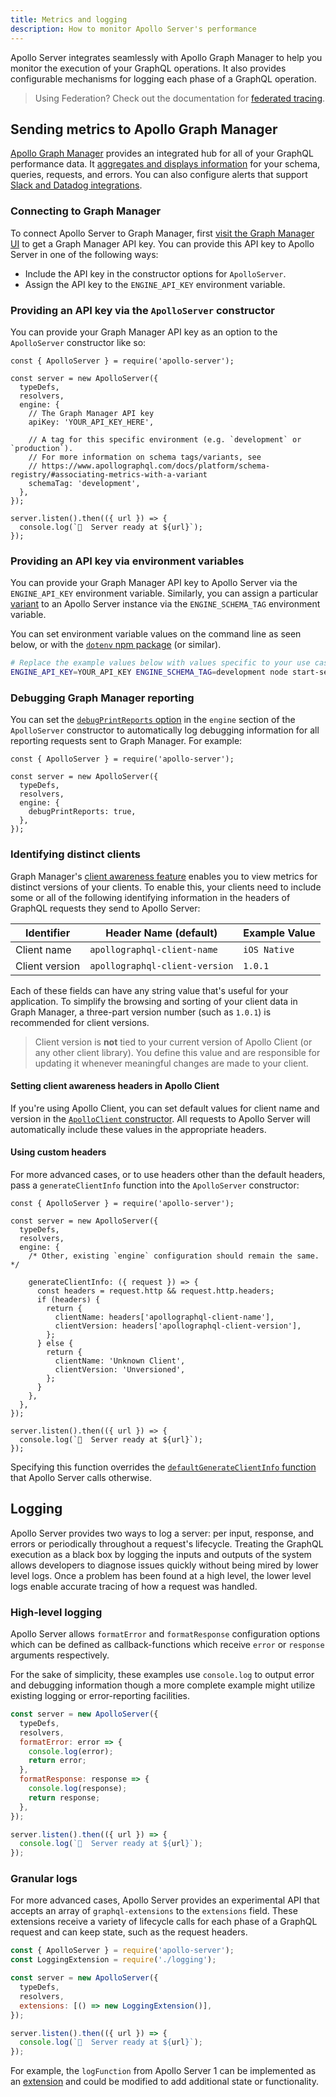 ```yaml
---
title: Metrics and logging
description: How to monitor Apollo Server's performance
---
```


Apollo Server integrates seamlessly with Apollo Graph Manager to help you monitor the execution of your GraphQL operations. It also provides configurable mechanisms for logging each phase of a GraphQL operation.

> Using Federation? Check out the documentation for [federated tracing](/federation/metrics/).

## Sending metrics to Apollo Graph Manager

[Apollo Graph Manager](https://www.apollographql.com/docs/platform/graph-manager-overview/) provides an integrated hub for all of your GraphQL performance data. It [aggregates and displays information](https://www.apollographql.com/docs/platform/performance/) for your schema, queries, requests, and errors. You can also configure alerts that support [Slack and Datadog integrations](https://www.apollographql.com/docs/platform/integrations/).

### Connecting to Graph Manager

To connect Apollo Server to Graph Manager, first [visit the Graph Manager UI](https://engine.apollographql.com/) to get a Graph Manager API key. You can provide this API key to Apollo Server in one of the following ways:

- Include the API key in the constructor options for `ApolloServer`.
- Assign the API key to the `ENGINE_API_KEY` environment variable.

### Providing an API key via the `ApolloServer` constructor

You can provide your Graph Manager API key as an option to the `ApolloServer`
constructor like so:

```js{6-14}
const { ApolloServer } = require('apollo-server');

const server = new ApolloServer({
  typeDefs,
  resolvers,
  engine: {
    // The Graph Manager API key
    apiKey: 'YOUR_API_KEY_HERE',

    // A tag for this specific environment (e.g. `development` or `production`).
    // For more information on schema tags/variants, see
    // https://www.apollographql.com/docs/platform/schema-registry/#associating-metrics-with-a-variant
    schemaTag: 'development',
  },
});

server.listen().then(({ url }) => {
  console.log(`🚀  Server ready at ${url}`);
});
```

### Providing an API key via environment variables

You can provide your Graph Manager API key to Apollo Server via the `ENGINE_API_KEY` environment variable. Similarly, you can assign a particular [variant](https://www.apollographql.com/docs/platform/schema-registry/#managing-environments)
to an Apollo Server instance via the `ENGINE_SCHEMA_TAG` environment variable.

You can set environment variable values on the command line as seen below, or with the [`dotenv` npm package](https://www.npmjs.com/package/dotenv) (or similar).

```bash
# Replace the example values below with values specific to your use case.
ENGINE_API_KEY=YOUR_API_KEY ENGINE_SCHEMA_TAG=development node start-server.js
```

### Debugging Graph Manager reporting

You can set the [`debugPrintReports` option](https://github.com/apollographql/apollo-server/blob/master/packages/apollo-engine-reporting/src/agent.ts#L429-L433) in the `engine` section of the `ApolloServer` constructor to automatically log debugging information for all reporting requests sent to Graph Manager. For example:

```js{8}
const { ApolloServer } = require('apollo-server');

const server = new ApolloServer({
  typeDefs,
  resolvers,
  engine: {
    debugPrintReports: true,
  },
});
```

### Identifying distinct clients

Graph Manager's [client awareness feature](https://www.apollographql.com/docs/platform/client-awareness) enables you to view metrics for distinct versions
of your clients. To enable this, your clients need to include some or all of the following identifying information in the headers of GraphQL requests they
send to Apollo Server:

| Identifier     | Header Name (default)          | Example Value |
| -------------- | ------------------------------ | ------------- |
| Client name    | `apollographql-client-name`    | `iOS Native`  |
| Client version | `apollographql-client-version` | `1.0.1`       |

Each of these fields can have any string value that's useful for your application.
To simplify the browsing and sorting of your client data in Graph Manager,
a three-part version number (such as `1.0.1`) is recommended for client versions.

> Client version is **not** tied to your current version of Apollo
> Client (or any other client library). You define this value and are responsible
> for updating it whenever meaningful changes are made to your client.

#### Setting client awareness headers in Apollo Client

If you're using Apollo Client, you can set default values for client name and
version in the [`ApolloClient` constructor](https://www.apollographql.com/docs/react/api/apollo-client/#the-apolloclient-constructor). All requests to Apollo Server will automatically include these values in the appropriate headers.

#### Using custom headers

For more advanced cases, or to use headers other than the default headers, pass a `generateClientInfo` function into the `ApolloServer` constructor:

```js{9-24}
const { ApolloServer } = require('apollo-server');

const server = new ApolloServer({
  typeDefs,
  resolvers,
  engine: {
    /* Other, existing `engine` configuration should remain the same. */

    generateClientInfo: ({ request }) => {
      const headers = request.http && request.http.headers;
      if (headers) {
        return {
          clientName: headers['apollographql-client-name'],
          clientVersion: headers['apollographql-client-version'],
        };
      } else {
        return {
          clientName: 'Unknown Client',
          clientVersion: 'Unversioned',
        };
      }
    },
  },
});

server.listen().then(({ url }) => {
  console.log(`🚀  Server ready at ${url}`);
});
```

Specifying this function overrides the [`defaultGenerateClientInfo` function](https://github.com/apollographql/apollo-server/blob/master/packages/apollo-engine-reporting/src/extension.ts#L205-L228) that Apollo Server calls otherwise.

## Logging

Apollo Server provides two ways to log a server: per input, response, and errors or periodically throughout a request's lifecycle. Treating the GraphQL execution as a black box by logging the inputs and outputs of the system allows developers to diagnose issues quickly without being mired by lower level logs. Once a problem has been found at a high level, the lower level logs enable accurate tracing of how a request was handled.

### High-level logging

Apollo Server allows `formatError` and `formatResponse` configuration options which can be defined as callback-functions which receive `error` or `response` arguments respectively.

For the sake of simplicity, these examples use `console.log` to output error and debugging information though a more complete example might utilize existing logging or error-reporting facilities.

```js
const server = new ApolloServer({
  typeDefs,
  resolvers,
  formatError: error => {
    console.log(error);
    return error;
  },
  formatResponse: response => {
    console.log(response);
    return response;
  },
});

server.listen().then(({ url }) => {
  console.log(`🚀  Server ready at ${url}`);
});
```

### Granular logs

For more advanced cases, Apollo Server provides an experimental API that accepts an array of `graphql-extensions` to the `extensions` field. These extensions receive a variety of lifecycle calls for each phase of a GraphQL request and can keep state, such as the request headers.

```js
const { ApolloServer } = require('apollo-server');
const LoggingExtension = require('./logging');

const server = new ApolloServer({
  typeDefs,
  resolvers,
  extensions: [() => new LoggingExtension()],
});

server.listen().then(({ url }) => {
  console.log(`🚀  Server ready at ${url}`);
});
```

For example, the `logFunction` from Apollo Server 1 can be implemented as an [extension](https://github.com/apollographql/apollo-server/blob/8914b135df9840051fe81cc9224b444cfc5b61ab/packages/apollo-server-core/src/logging.ts) and could be modified to add additional state or functionality.

